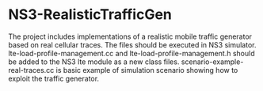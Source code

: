 # NS3-RealisticTrafficGen
The project includes implementations of a realistic mobile traffic generator based on real cellular traces. 
The files should be executed in NS3 simulator. 
lte-load-profile-management.cc and lte-load-profile-management.h should be added to the NS3 lte module as a new class files. 
scenario-example-real-traces.cc is basic example of simulation scenario showing how to exploit the traffic generator. 
